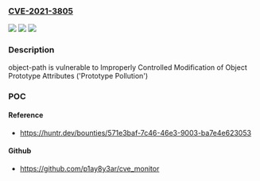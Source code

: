 ### [CVE-2021-3805](https://cve.mitre.org/cgi-bin/cvename.cgi?name=CVE-2021-3805)
![](https://img.shields.io/static/v1?label=Product&message=mariocasciaro%2Fobject-path&color=blue)
![](https://img.shields.io/static/v1?label=Version&message=%3C%200.11.8%20&color=brighgreen)
![](https://img.shields.io/static/v1?label=Vulnerability&message=CWE-1321%20Improperly%20Controlled%20Modification%20of%20Object%20Prototype%20Attributes%20('Prototype%20Pollution')&color=brighgreen)

### Description

object-path is vulnerable to Improperly Controlled Modification of Object Prototype Attributes ('Prototype Pollution')

### POC

#### Reference
- https://huntr.dev/bounties/571e3baf-7c46-46e3-9003-ba7e4e623053

#### Github
- https://github.com/p1ay8y3ar/cve_monitor

